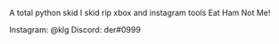 A total python skid
I skid rip xbox and instagram tools
Eat Ham Not Me!

Instagram: @klg
Discord: der#0999
